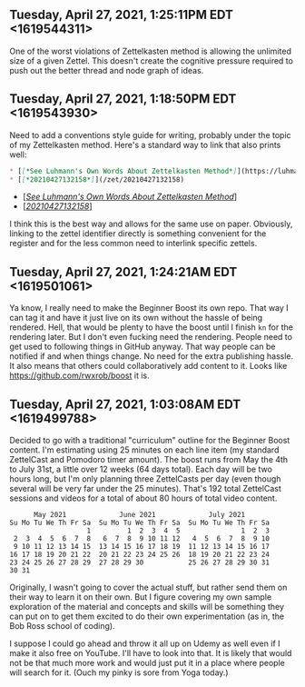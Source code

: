 ## Tuesday, April 27, 2021, 1:25:11PM EDT <1619544311>

One of the worst violations of Zettelkasten method is allowing the
unlimited size of a given Zettel. This doesn't create the cognitive
pressure required to push out the better thread and node graph of ideas.

## Tuesday, April 27, 2021, 1:18:50PM EDT <1619543930>

Need to add a conventions style guide for writing, probably under the
topic of my Zettelkasten method. Here's a standard way to link that also
prints well:

```markdown
* [[*See Luhmann's Own Words About Zettelkasten Method*]](https://luhmann.surge.sh)
* [[*20210427132158*]](/zet/20210427132158)
```

* [[*See Luhmann's Own Words About Zettelkasten Method*]](https://luhmann.surge.sh)
* [[*20210427132158*]](/zet/20210427132158)

I think this is the best way and allows for the same use on paper.
Obviously, linking to the zettel identifier directly is something
convenient for the register and for the less common need to interlink
specific zettels.

## Tuesday, April 27, 2021, 1:24:21AM EDT <1619501061>

Ya know, I really need to make the Beginner Boost its own repo. That way
I can tag it and have it just live on its own without the hassle of
being rendered. Hell, that would be plenty to have the boost until I
finish `kn` for the rendering later. But I don't even fucking need the
rendering. People need to get used to following things in GitHub anyway.
That way people can be notified if and when things change. No need for
the extra publishing hassle. It also means that others could
collaboratively add content to it. Looks like
<https://github.com/rwxrob/boost> it is.

## Tuesday, April 27, 2021, 1:03:08AM EDT <1619499788>

Decided to go with a traditional "curriculum" outline for the Beginner
Boost content. I'm estimating using 25 minutes on each line item (my
standard ZettelCast and Pomodoro timer amount). The boost runs from
May the 4th to July 31st, a little over 12 weeks (64 days total). Each
day will be two hours long, but I'm only planning three ZettelCasts per
day (even though several will be very far under the 25 minutes). That's
192 total ZettelCast sessions and videos for a total of about 80 hours
of total video content.


```
      May 2021             June 2021             July 2021        
Su Mo Tu We Th Fr Sa  Su Mo Tu We Th Fr Sa  Su Mo Tu We Th Fr Sa  
                   1         1  2  3  4  5               1  2  3  
 2  3  4  5  6  7  8   6  7  8  9 10 11 12   4  5  6  7  8  9 10  
 9 10 11 12 13 14 15  13 14 15 16 17 18 19  11 12 13 14 15 16 17  
16 17 18 19 20 21 22  20 21 22 23 24 25 26  18 19 20 21 22 23 24  
23 24 25 26 27 28 29  27 28 29 30           25 26 27 28 29 30 31  
30 31                                                             

```

Originally, I wasn't going to cover the actual stuff, but rather send
them on their way to learn it on their own. But I figure covering my own
sample exploration of the material and concepts and skills will be
something they can put on to get them excited to do their own
experimentation (as in, the Bob Ross school of coding).

I suppose I could go ahead and throw it all up on Udemy as well even if
I make it also free on YouTube. I'll have to look into that. It is
likely that would not be that much more work and would just put it in a
place where people will search for it. (Ouch my pinky is sore from Yoga
today.)
